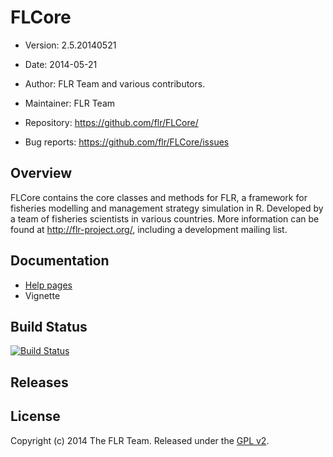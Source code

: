 # FLCore
- Version: 2.5.20140521
- Date: 2014-05-21
- Author: FLR Team and various contributors.
- Maintainer: FLR Team <flrteam AT flr-project.org>

- Repository: <https://github.com/flr/FLCore/>
- Bug reports: <https://github.com/flr/FLCore/issues>

## Overview
FLCore contains the core classes and methods for FLR, a framework for fisheries modelling and management strategy simulation in R. Developed by a team of fisheries scientists in various countries. More information can be found at http://flr-project.org/, including a development mailing list.

## Documentation
- [Help pages](http://flr-project.org/FLCore)
- Vignette

## Build Status
[![Build Status](https://travis-ci.org/flr/FLCore.svg?branch=master)](https://travis-ci.org/flr/FLCore)

## Releases

## License
Copyright (c) 2014 The FLR Team. Released under the [GPL v2](www.gnu.org/licenses/gpl-2.0.html).
